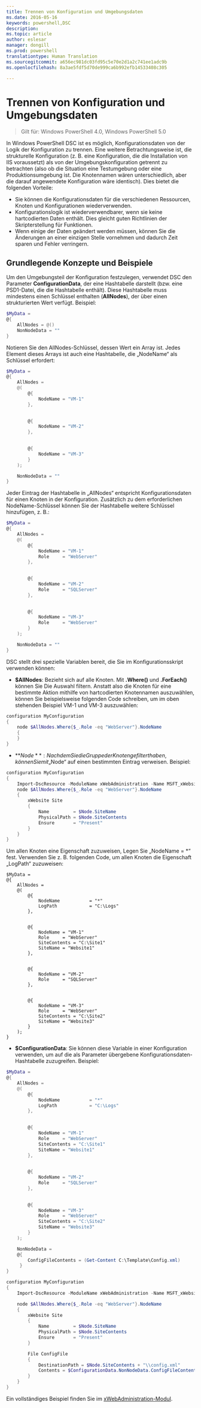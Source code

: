 ```yaml
---
title: Trennen von Konfiguration und Umgebungsdaten
ms.date: 2016-05-16
keywords: powershell,DSC
description: 
ms.topic: article
author: eslesar
manager: dongill
ms.prod: powershell
translationtype: Human Translation
ms.sourcegitcommit: a656ec981dc03fd95c5e70e2d1a2c741ee1adc9b
ms.openlocfilehash: 8a3ae5fdf5d70de999ca6b992efb14533408c305

---
```


# Trennen von Konfiguration und Umgebungsdaten

>Gilt für: Windows PowerShell 4.0, Windows PowerShell 5.0

In Windows PowerShell DSC ist es möglich, Konfigurationsdaten von der Logik der Konfiguration zu trennen. Eine weitere Betrachtungsweise ist, die strukturelle Konfiguration (z. B. eine Konfiguration, die die Installation von IIS voraussetzt) als von der Umgebungskonfiguration getrennt zu betrachten (also ob die Situation eine Testumgebung oder eine Produktionsumgebung ist. Die Knotennamen wären unterschiedlich, aber die darauf angewendete Konfiguration wäre identisch). Dies bietet die folgenden Vorteile:

* Sie können die Konfigurationsdaten für die verschiedenen Ressourcen, Knoten und Konfigurationen wiederverwenden.
* Konfigurationslogik ist wiederverwendbarer, wenn sie keine hartcodierten Daten enthält. Dies gleicht guten Richtlinien der Skripterstellung für Funktionen.
* Wenn einige der Daten geändert werden müssen, können Sie die Änderungen an einer einzigen Stelle vornehmen und dadurch Zeit sparen und Fehler verringern.

## Grundlegende Konzepte und Beispiele

Um den Umgebungsteil der Konfiguration festzulegen, verwendet DSC den Parameter **ConfigurationData**, der eine Hashtabelle darstellt (bzw. eine PSD1-Datei, die die Hashtabelle enthält). Diese Hashtabelle muss mindestens einen Schlüssel enthalten (**AllNodes**), der über einen strukturierten Wert verfügt. Beispiel:

```powershell
$MyData = 
@{
    AllNodes = @()
    NonNodeData = ""   
}
```

Notieren Sie den AllNodes-Schlüssel, dessen Wert ein Array ist. Jedes Element dieses Arrays ist auch eine Hashtabelle, die „NodeName“ als Schlüssel erfordert:

```powershell
$MyData = 
@{
    AllNodes = 
    @(
        @{
            NodeName = "VM-1"
        },

 
        @{
            NodeName = "VM-2"
        },

 
        @{
            NodeName = "VM-3"
        }
    );

    NonNodeData = ""   
}
```

Jeder Eintrag der Hashtabelle in „AllNodes“ entspricht Konfigurationsdaten für einen Knoten in der Konfiguration. Zusätzlich zu dem erforderlichen NodeName-Schlüssel können Sie der Hashtabelle weitere Schlüssel hinzufügen, z. B.:

```powershell
$MyData = 
@{
    AllNodes = 
    @(
        @{
            NodeName = "VM-1"
            Role     = "WebServer"
        },

 
        @{
            NodeName = "VM-2"
            Role     = "SQLServer"
        },

 
        @{
            NodeName = "VM-3"
            Role     = "WebServer"
        }
    );

    NonNodeData = ""   
}
```

DSC stellt drei spezielle Variablen bereit, die Sie im Konfigurationsskript verwenden können:

* **$AllNodes**: Bezieht sich auf alle Knoten. Mit **.Where()** und **.ForEach()** können Sie Die Auswahl filtern. Anstatt also die Knoten für eine bestimmte Aktion mithilfe von hartcodierten Knotennamen auszuwählen, können Sie beispielsweise folgenden Code schreiben, um im oben stehenden Beispiel VM-1 und VM-3 auszuwählen:

```powershell
configuration MyConfiguration
{
    node $AllNodes.Where{$_.Role -eq "WebServer"}.NodeName
    {
    }
}
```

* **$Node**: Nachdem Sie die Gruppe der Knoten gefiltert haben, können Sie mit „$Node“ auf einen bestimmten Eintrag verweisen. Beispiel:

```powershell
configuration MyConfiguration
{
    Import-DscResource -ModuleName xWebAdministration -Name MSFT_xWebsite
    node $AllNodes.Where{$_.Role -eq "WebServer"}.NodeName
    {
        xWebsite Site
        {
            Name         = $Node.SiteName
            PhysicalPath = $Node.SiteContents
            Ensure       = "Present"
        }
    }
}
```

Um allen Knoten eine Eigenschaft zuzuweisen, Legen Sie „NodeName = *“ fest. Verwenden Sie z. B. folgenden Code, um allen Knoten die Eigenschaft „LogPath“ zuzuweisen:

```
$MyData = 
@{
    AllNodes = 
    @(
        @{
            NodeName           = "*"
            LogPath            = "C:\Logs"
        },

 
        @{
            NodeName = "VM-1"
            Role     = "WebServer"
            SiteContents = "C:\Site1"
            SiteName = "Website1"
        },

 
        @{
            NodeName = "VM-2"
            Role     = "SQLServer"
        },

 
        @{
            NodeName = "VM-3"
            Role     = "WebServer"
            SiteContents = "C:\Site2"
            SiteName = "Website3"
        }
    );
}
```

* **$ConfigurationData**: Sie können diese Variable in einer Konfiguration verwenden, um auf die als Parameter übergebene Konfigurationsdaten-Hashtabelle zuzugreifen. Beispiel:

```powershell
$MyData = 
@{
    AllNodes = 
    @(
        @{
            NodeName           = "*"
            LogPath            = "C:\Logs"
        },

 
        @{
            NodeName = "VM-1"
            Role     = "WebServer"
            SiteContents = "C:\Site1"
            SiteName = "Website1"
        },

 
        @{
            NodeName = "VM-2"
            Role     = "SQLServer"
        },
 

        @{
            NodeName = "VM-3"
            Role     = "WebServer"
            SiteContents = "C:\Site2"
            SiteName = "Website3"
        }
    );

    NonNodeData = 
    @{
        ConfigFileContents = (Get-Content C:\Template\Config.xml)
     }   
} 

configuration MyConfiguration
{
    Import-DscResource -ModuleName xWebAdministration -Name MSFT_xWebsite

    node $AllNodes.Where{$_.Role -eq "WebServer"}.NodeName
    {
        xWebsite Site
        {
            Name         = $Node.SiteName
            PhysicalPath = $Node.SiteContents
            Ensure       = "Present"
        }

        File ConfigFile
        {
            DestinationPath = $Node.SiteContents + "\\config.xml"
            Contents = $ConfigurationData.NonNodeData.ConfigFileContents
        }
    }
}
```

Ein vollständiges Beispiel finden Sie im [xWebAdministration-Modul](https://powershellgallery.com/packages/xWebAdministration).




<!--HONumber=Oct16_HO1-->


